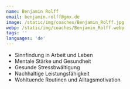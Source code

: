 ```yaml
---
name: Benjamin Rolff
email: benjamin.rolff@gmx.de
image: /static/img/coaches/Benjamin_Rolff.jpg
webp: /static/img/coaches/Benjamin_Rolff.webp
tags: ''
languages: 'de'
---
```


<ul><li>Sinnfindung in Arbeit und Leben</li><li>Mentale Stärke und Gesundheit</li><li>Gesunde Stressbwältigung</li><li>Nachhaltige Leistungsfähigkeit</li><li>Wohltuende Routinen und Alltagsmotivation</li></ul>